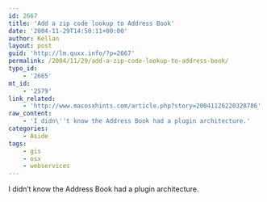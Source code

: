 ```yaml
---
id: 2667
title: 'Add a zip code lookup to Address Book'
date: '2004-11-29T14:50:11+00:00'
author: Kellan
layout: post
guid: 'http://lm.quxx.info/?p=2667'
permalink: /2004/11/29/add-a-zip-code-lookup-to-address-book/
typo_id:
    - '2665'
mt_id:
    - '2579'
link_related:
    - 'http://www.macosxhints.com/article.php?story=20041126220328786'
raw_content:
    - 'I didn\''t know the Address Book had a plugin architecture.'
categories:
    - Aside
tags:
    - gis
    - osx
    - webservices
---
```


I didn’t know the Address Book had a plugin architecture.